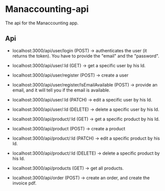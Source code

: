 # Manaccounting-api
The api for the Manaccounting app.

## Api

* localhost:3000/api/user/login (POST) -> authenticates the user (it returns the token). You have to provide the "email" and the "password".  


* localhost:3000/api/user/:Id (GET) -> get a specific user by his Id.
* localhost:3000/api/user/register (POST) -> create a user
* localhost:3000/api/user/register/IsEmailAvailable (POST) -> provide an email, and it will tell you if the email is available.
* localhost:3000/api/user/:Id (PATCH) -> edit a specific user by his Id.
* localhost:3000/api/user/:Id (DELETE) -> delete a specific user by his Id.  


* localhost:3000/api/product/:Id (GET) -> get a specific product by his Id.
* localhost:3000/api/product (POST) -> create a product
* localhost:3000/api/product/:Id (PATCH) -> edit a specific product by his Id.
* localhost:3000/api/product/:Id (DELETE) -> delete a specific product by his Id.  


* localhost:3000/api/products (GET) -> get all products.  


* localhost:3000/api/order (POST) -> create an order, and create the invoice pdf.